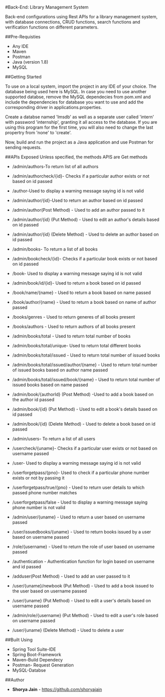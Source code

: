 #Back-End: Library Management System

Back-end configurations using Rest APIs for a library management system, with database connections, CRUD functions, search functions and verification functions on different parameters. 

##Pre-Requisties
* Any IDE 
* Maven
* Postman
* Java (version 1.8)
* MySQL

##Getting Started

To use on a local system, import the project in any IDE of your choice. The database being used here is MySQL. In case you need to use another supported databse, remove the MySQL dependecies from pom.xml and include the dependencies for database you want to use and add the corresponding driver in applications.properties.

Create a databse named 'lmsdb' as well as a separate user called 'intern' with password 'internship', granting it all access to the database. If you are using this program for the first time, you will also need to change the last propertry from 'none' to 'create'. 

Now, build and run the project as a Java application and use Postman for sending requests.

##APIs Exposed
Unless specified, the methods APIS are Get methods
* /admin/authors-To return list of all authors
* /admin/authorcheck/{id}- Checks if a particular author exists or not based on id passed 
* /author-Used to display a warning message saying id is not valid
* /admin/author/{id}-Used to return an author based on id passed 
* /admin/author(Post Method) - Used to add an author passed to it 
* /admin/author/{id} (Put Method) - Used to edit an author's details based on id passed 
* /admin/author/{id} (Delete Method) - Used to delete an author based on id passed

* /admin/books- To return a list of all books
* /admin/bookcheck/{id}- Checks if a particular book exists or not based on id passed
* /book- Used to display a warning message saying id is not valid
* /admin/book/id/{id}- Used to return a book based on id passed
* /book/name/{name} - Used to return a book based on name passed
* /book/author/{name} - Used to return a book based on name of author passed
* /books/genres - Used to return generes of all books present
* /books/authors - Used to return authors of all books present
* /admin/books/total - Used to return total number of books
* /admin/books/total/unique- Used to return total different books
* /admin/books/total/issued - Used to return total number of issued books
* /admin/books/total/issued/author/{name} - Used to return total number of issued books based on author name passed
* /admin/books/total/issued/book/{name} - Used to return total number of issued books based on name passed
* /admin/book/{authorId} (Post Method) -Used to add a book based on the author id passed
* /admin/book/{id} (Put Method) - Used to edit a book's details based on id passed
* /admin/book/{id} (Delete Method) - Used to delete a book based on id passed

* /admin/users- To return a list of all users
* /usercheck/{uname}- Checks if a particular user exists or not based on username passed
* /user- Used to display a warning message saying id is not valid
* /userforgetpass/{pno}- Used to check if a particular phone number exists or not by passing it
* /userforgetpass/true/{pno} - Used to return user details to which passed phone number matches
* /userforgetpass/false - Used to display a warning message saying phone number is not valid
* /admin/user/{uname} - Used to return a user based on username passed
* /user/issuedbooks/{uname} - Used to return books issued by a user based on username passed
* /role/{username} - Used to return the role of user based on username passed
* /authentication - Authentication function for login based on username and id passed 
* /adduser(Post Method) - Used to add an user passed to it 
* /user/{uname}/newbook (Put Method) - Used to add a book issued to the user based on username passed 
* /user/{uname} (Put Method) - Used to edit a user's details based on username passed
* /admin/role/{username} (Put Method) - Used to edit a user's role based on username passed
* /user/{uname} (Delete Method) - Used to delete a user

##Built Using
* Spring Tool Suite-IDE
* Spring Boot-Framework
* Maven-Build Dependecy
* Postman- Request Generation
* MySQL-Databse

##Author
* **Shorya Jain** - https://github.com/shoryajain 
